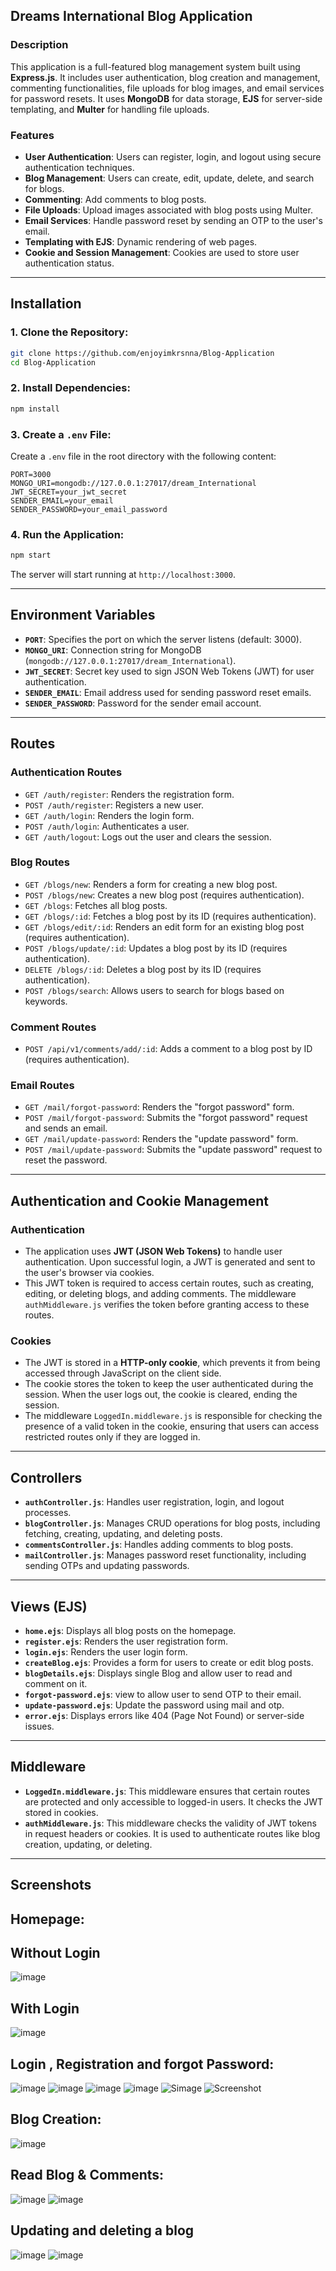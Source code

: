## Dreams International Blog Application

### Description

This application is a full-featured blog management system built using **Express.js**. It includes user authentication, blog creation and management, commenting functionalities, file uploads for blog images, and email services for password resets. It uses **MongoDB** for data storage, **EJS** for server-side templating, and **Multer** for handling file uploads.

### Features

- **User Authentication**: Users can register, login, and logout using secure authentication techniques.
- **Blog Management**: Users can create, edit, update, delete, and search for blogs.
- **Commenting**: Add comments to blog posts.
- **File Uploads**: Upload images associated with blog posts using Multer.
- **Email Services**: Handle password reset by sending an OTP to the user's email.
- **Templating with EJS**: Dynamic rendering of web pages.
- **Cookie and Session Management**: Cookies are used to store user authentication status.
  
---

## Installation

### 1. **Clone the Repository:**

```bash
git clone https://github.com/enjoyimkrsnna/Blog-Application
cd Blog-Application
```

### 2. **Install Dependencies:**

```bash
npm install
```

### 3. **Create a `.env` File:**

Create a `.env` file in the root directory with the following content:

```plaintext
PORT=3000
MONGO_URI=mongodb://127.0.0.1:27017/dream_International
JWT_SECRET=your_jwt_secret
SENDER_EMAIL=your_email
SENDER_PASSWORD=your_email_password
```

### 4. **Run the Application:**

```bash
npm start
```

The server will start running at `http://localhost:3000`.

---

## Environment Variables

- **`PORT`**: Specifies the port on which the server listens (default: 3000).
- **`MONGO_URI`**: Connection string for MongoDB (`mongodb://127.0.0.1:27017/dream_International`).
- **`JWT_SECRET`**: Secret key used to sign JSON Web Tokens (JWT) for user authentication.
- **`SENDER_EMAIL`**: Email address used for sending password reset emails.
- **`SENDER_PASSWORD`**: Password for the sender email account.

---

## Routes

### Authentication Routes

- `GET /auth/register`: Renders the registration form.
- `POST /auth/register`: Registers a new user.
- `GET /auth/login`: Renders the login form.
- `POST /auth/login`: Authenticates a user.
- `GET /auth/logout`: Logs out the user and clears the session.

### Blog Routes 

- `GET /blogs/new`: Renders a form for creating a new blog post.
- `POST /blogs/new`: Creates a new blog post (requires authentication).
- `GET /blogs`: Fetches all blog posts.
- `GET /blogs/:id`: Fetches a blog post by its ID (requires authentication).
- `GET /blogs/edit/:id`: Renders an edit form for an existing blog post (requires authentication).
- `POST /blogs/update/:id`: Updates a blog post by its ID (requires authentication).
- `DELETE /blogs/:id`: Deletes a blog post by its ID (requires authentication).
- `POST /blogs/search`: Allows users to search for blogs based on keywords.

### Comment Routes

- `POST /api/v1/comments/add/:id`: Adds a comment to a blog post by ID (requires authentication).

### Email Routes

- `GET /mail/forgot-password`: Renders the "forgot password" form.
- `POST /mail/forgot-password`: Submits the "forgot password" request and sends an email.
- `GET /mail/update-password`: Renders the "update password" form.
- `POST /mail/update-password`: Submits the "update password" request to reset the password.

---

## Authentication and Cookie Management

### Authentication

- The application uses **JWT (JSON Web Tokens)** to handle user authentication. Upon successful login, a JWT is generated and sent to the user's browser via cookies.
- This JWT token is required to access certain routes, such as creating, editing, or deleting blogs, and adding comments. The middleware `authMiddleware.js` verifies the token before granting access to these routes.

### Cookies

- The JWT is stored in a **HTTP-only cookie**, which prevents it from being accessed through JavaScript on the client side.
- The cookie stores the token to keep the user authenticated during the session. When the user logs out, the cookie is cleared, ending the session.
- The middleware `LoggedIn.middleware.js` is responsible for checking the presence of a valid token in the cookie, ensuring that users can access restricted routes only if they are logged in.

---

## Controllers

- **`authController.js`**: Handles user registration, login, and logout processes.
- **`blogController.js`**: Manages CRUD operations for blog posts, including fetching, creating, updating, and deleting posts.
- **`commentsController.js`**: Handles adding comments to blog posts.
- **`mailController.js`**: Manages password reset functionality, including sending OTPs and updating passwords.

---

## Views (EJS)

- **`home.ejs`**: Displays all blog posts on the homepage.
- **`register.ejs`**: Renders the user registration form.
- **`login.ejs`**: Renders the user login form.
- **`createBlog.ejs`**: Provides a form for users to create or edit blog posts.
- **`blogDetails.ejs`**: Displays single Blog and allow user to read and comment on it.
- **`forgot-password.ejs`**: view to allow user to send OTP to their email.
- **`update-password.ejs`**: Update the password using mail and otp.
- **`error.ejs`**: Displays errors like 404 (Page Not Found) or server-side issues.

---

## Middleware

- **`LoggedIn.middleware.js`**: This middleware ensures that certain routes are protected and only accessible to logged-in users. It checks the JWT stored in cookies.
- **`authMiddleware.js`**: This middleware checks the validity of JWT tokens in request headers or cookies. It is used to authenticate routes like blog creation, updating, or deleting.

---

## Screenshots

## Homepage:

## Without Login
   
![image](https://github.com/user-attachments/assets/fbad8392-3b7d-4359-beaa-6258954e4283)

## With Login 

![image](https://github.com/user-attachments/assets/7d23bb54-bd92-4d97-a8ca-30d1b051737e)

## Login , Registration and forgot Password:

![image](https://github.com/user-attachments/assets/7d98f948-909c-4cca-a9d4-3df8fecc9467)
![image](https://github.com/user-attachments/assets/41f7d387-84f7-4d0e-bf34-b454e96e76a6)
![image](https://github.com/user-attachments/assets/b6c4927f-33e2-4ed0-9846-b7fa5bc2a76f)
![image](https://github.com/user-attachments/assets/0c669c24-0d7b-488b-8c86-30f4204c872c)
![Simage](https://github.com/user-attachments/assets/2011252c-b769-4225-b962-4c4f98a55bdb)
![Screenshot](https://github.com/user-attachments/assets/d36ef99f-73b1-4d92-aef8-1a6907767a13)

## Blog Creation:
   
![image](https://github.com/user-attachments/assets/5f7f1eb1-e9d1-4fb8-a014-aa8817df4d16)

## Read Blog & Comments:
![image](https://github.com/user-attachments/assets/3cc31b4c-83f0-4e45-a79b-273b5f077869)
![image](https://github.com/user-attachments/assets/e4d80c19-5a39-4b28-9cbe-fc30d45592d8)

## Updating and deleting a blog
![image](https://github.com/user-attachments/assets/72d1dea0-bd00-4ddc-b2fe-5e8ec3f54ac8)
![image](https://github.com/user-attachments/assets/720f6642-9798-4e6a-aec7-82e68caef843)
 


